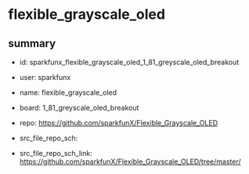 # flexible_grayscale_oled
 
## summary 
* id: sparkfunx_flexible_grayscale_oled_1_81_greyscale_oled_breakout
* user: sparkfunx
* name: flexible_grayscale_oled
* board: 1_81_greyscale_oled_breakout
* repo: https://github.com/sparkfunX/Flexible_Grayscale_OLED



* src_file_repo_sch: 
* src_file_repo_sch_link: https://github.com/sparkfunX/Flexible_Grayscale_OLED/tree/master/




